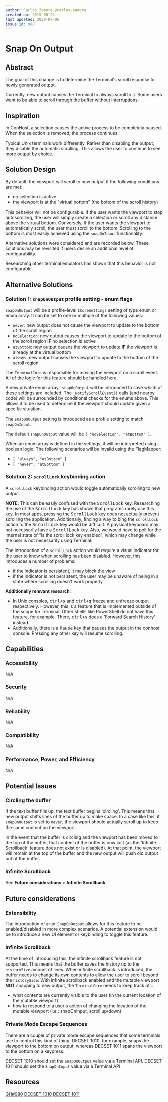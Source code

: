 ```yaml
---
author: Carlos Zamora @carlos-zamora
created on: 2019-08-22
last updated: 2020-07-06
issue id: 980
---
```


# Snap On Output

## Abstract

The goal of this change is to determine the Terminal's scroll response to newly generated output.

Currently, new output causes the Terminal to always scroll to it. Some users want to be able to scroll through the buffer without interruptions.

## Inspiration

In ConHost, a selection causes the active process to be completely paused. When the selection is removed, the process continues.

Typical Unix terminals work differently. Rather than disabling the output, they disable the automatic scrolling. This allows the user to continue to see more output by choice.

## Solution Design

By default, the viewport will scroll to new output if the following conditions are met:
- no selection is active
- the viewport is at the "virtual bottom" (the bottom of the scroll history)

This behavior will not be configurable. If the user wants the viewport to stop autoscrolling, the user will simply create a selection or scroll any distance above the virtual bottom. Conversely, if the user wants the viewport to automatically scroll, the user must scroll to the bottom. Scrolling to the bottom is most easily achieved using the `snapOnInput` functionality.

Alternative solutions were considered and are recorded below. These solutions may be revisited if users desire an additional level of configurability.

Researching other terminal emulators has shown that this behavior is not configurable.

## Alternative Solutions

### Solution 1: `snapOnOutput` profile setting - enum flags
`SnapOnOutput` will be a profile-level `ICoreSettings` setting of type enum or enum array. It can be set to one or multiple of the following values:
- `never`: new output does not cause the viewport to update to the bottom of the scroll region
- `noSelection`: new output causes the viewport to update to the bottom of the scroll region **IF** no selection is active
- `atBottom`: new output causes the viewport to update **IF** the viewport is already at the virtual bottom
- `always`: new output causes the viewport to update to the bottom of the scroll region

The `TerminalCore` is responsible for moving the viewport on a scroll event. All of the logic for this feature should be handled here.

A new private enum array `_snapOnOutput` will be introduced to save which of these settings are included. The `_NotifyScrollEvent()` calls (and nearby code) will be surrounded by conditional checks for the enums above. This allows it to be used to determine if the viewport should update given a specific situation.

The `snapOnOutput` setting is introduced as a profile setting to match `snapOnInput`.

The default `snapOnOutput` value will be `[ "noSelection", "atBottom" ]`.

When an enum array is defined in the settings, it will be interpreted using boolean logic. The following scenarios will be invalid using the FlagMapper:
- `[ "always", "atBottom" ]`
- `[ "never", "atBottom" ]`

### Solution 2: `scrollLock` keybinding action

A `scrollLock` keybinding action would toggle automatically scrolling to new output.

**NOTE**: This can be easily confused with the <kbd>ScrollLock</kbd> key. Researching the use of the <kbd>ScrollLock</kbd> key has shown that programs rarely use this key. In most apps, pressing the <kbd>ScrollLock</kbd> key does not actually prevent scrolling the application. Additionally, finding a way to bing the `scrollLock` action to the <kbd>ScrollLock</kbd> key would be difficult. A physical keyboard may not necessarily have a <kbd>ScrollLock</kbd> key. Also, we would have to poll for the internal state of "is the scroll lock key enabled", which may change while the user is not necessarily using Terminal.

The introduction of a `scrollLock` action would require a visual indicator for the user to know when scrolling has been disabled. However, this introduces a number of problems:
- if the indicator is persistent, it may block the view
- if the indicator is not persistent, the user may be unaware of being in a state where scrolling doesn't work properly

**Additionally relevant research**:
- In Unix consoles, <kbd>ctrl+s</kbd> and <kbd>ctrl+q</kbd> freeze and unfreeze output respectively. However, this is a feature that is implemented outside of the scope for Terminal. Other shells like PowerShell do not have this feature, for example. There, <kbd>ctrl+s</kbd> does a 'Forward Search History' instead.
- Additionally, there is a <kbd>Pause</kbd> key that pauses the output in the conhost console. Pressing any other key will resume scrolling.


## Capabilities

### Accessibility

N/A

### Security

N/A

### Reliability

N/A

### Compatibility

N/A

### Performance, Power, and Efficiency

N/A

## Potential Issues

### Circling the buffer
If the text buffer fills up, the text buffer begins 'circling'. This means that new output shifts lines of the buffer up to make space. In a case like this, if `snapOnOutput` is set to `never`, the viewport should actually scroll up to keep the same content on the viewport.

In the event that the buffer is circling and the viewport has been moved to the top of the buffer, that content of the buffer is now lost (as the 'Infinite Scrollback' feature does not exist or is disabled). At that point, the viewport will remain at the top of the buffer and the new output will push old output out of the buffer.

### Infinite Scrollback
See **Future considerations** > **Infinite Scrollback**.

## Future considerations

### Extensibility
The introduction of `enum SnapOnOutput` allows for this feature to be enabled/disabled in more complex scenarios. A potential extension would be to introduce a new UI element or keybinding to toggle this feature.

### Infinite Scrollback
At the time of introducing this, the infinite scrollback feature is not supported. This means that the buffer saves the history up to the `historySize` amount of lines. When infinite scrollback is introduced, the buffer needs to change its own contents to allow the user to scroll beyond the `historySize`. With infinite scrollback enabled and the mutable viewport **NOT** snapping to new output, the `TerminalCore` needs to keep track of...
- what contents are currently visible to the user (in the current location of the mutable viewport)
- how to respond to a user's action of changing the location of the mutable viewport (i.e.: snapOnInput, scroll up/down)

### Private Mode Escape Sequences
There are a couple of private mode escape sequences that some terminals use to control this kind of thing. DECSET 1010, for example, snaps the viewport to the bottom on output, whereas DECSET 1011 spans the viewport to the bottom on a keypress.

DECSET 1010 should set the `SnapOnOutput` value via a Terminal API.
DECSET 1011 should set the `SnapOnInput` value via a Terminal API.

## Resources

[GH#980](https://github.com/microsoft/terminal/issues/980)
[DECSET 1010](https://invisible-island.net/xterm/ctlseqs/ctlseqs.html#h4-Functions-using-CSI-_-ordered-by-the-final-character-lparen-s-rparen:CSI-?-Pm-h:Ps-=-1-0-1-0.1F79)
[DECSET 1011](https://invisible-island.net/xterm/ctlseqs/ctlseqs.html#h4-Functions-using-CSI-_-ordered-by-the-final-character-lparen-s-rparen:CSI-?-Pm-h:Ps-=-1-0-1-1.1F7A)
